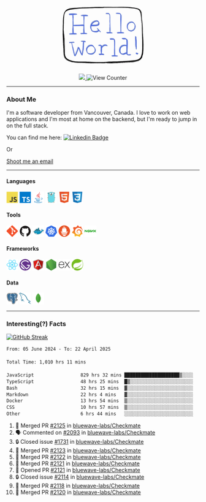 <div align="center">
    <img src="./img/hello_world.webp" height="200px" width="">
    <div>
        <a href="https://www.linkedin.com/in/ajhollid">
            <img src="https://img.shields.io/badge/LinkedIn-blue"/>
        </a>
        <img src="https://komarev.com/ghpvc/?username=ajhollid&color=yellow" alt="View Counter">
    </div>
</div>

---

### About Me

I'm a software developer from Vancouver, Canada. I love to work on web applications and I'm most at home on the backend, but I'm ready to jump in on the full stack.

You can find me here: [![Linkedin Badge](https://img.shields.io/badge/-ajhollid-blue?style=flat&logo=Linkedin&logoColor=white)](https://www.linkedin.com/in/ajhollid)

Or

[Shoot me an email](mailto:ajhollid@gmail.com)

---

#### Languages

<div>
    <img src="./img/devicons/javascript-original.svg" width=30 height=30 alt="JavaScript">
    <img src="/img/devicons/typescript-original.svg" width=30 height=30 alt="TypeScript">
    <img src="./img/devicons/java-original.svg" width=30 height=30 alt="Java">
    <img src="./img/devicons/go-original.svg" width=30 height=30 alt="Golang">
    <img src="./img/devicons/html5-original.svg" width=30 height=30 alt="HTML 5">
    <img src="./img/devicons/css3-original.svg" width=30 height=30 alt="CSS 3">
</div>

#### Tools

<div>
    <img src="./img/devicons/git-original.svg" width=30 height=30 alt="Git">
    <img src="./img/devicons/github-original.svg" width=30 height=30 alt="Github">
    <img src="./img/devicons/docker-original.svg" width=30 
    height=30 alt="Docker">
    <img src="./img/devicons/kubernetes-original.svg" width=30 height=30 alt="K8">
    <img src="./img/devicons/prometheus-original.svg" width=30 height=30 alt="Prometheus">
    <img src="./img/devicons/grafana-original.svg" width=30 height=30 alt="Grafana">
    <img src="./img/devicons/nginx-original.svg" width=30 height=30 alt="Nginx">
</div>

#### Frameworks

<div>
    <img src="./img/devicons/react-original.svg" width=30 height=30 alt="React">
    <img src="./img/devicons/gatsby-original.svg" width=30 height=30 alt="Gatsby">
    <img src="./img/devicons/angularjs-original.svg" width=30 height=30 alt="AngularJS">
    <img src="./img/devicons/nodejs-original.svg" width=30 height=30 alt="NodeJS">
    <img src="./img/devicons/express-original.svg" width=30 height=30 alt="Express">
    <img src="./img/devicons/spring-original.svg" width=30 height=30 alt="Spring">
</div>

#### Data

<div>
    <img src="./img/devicons/postgresql-original.svg" width=30 height=30 alt="Postgresql">
    <img src="./img/devicons/mysql-original.svg" width=30 height=30 alt="Mysql">
    <img src="./img/devicons/mongodb-original.svg" width=30 height=30 alt="MongoDB">
</div>

---

### Interesting(?) Facts

[![GitHub Streak](http://github-readme-streak-stats.herokuapp.com?user=ajhollid)](https://git.io/streak-stats)

 <!--START_SECTION:waka-->

```txt
From: 05 June 2024 - To: 22 April 2025

Total Time: 1,010 hrs 11 mins

JavaScript                 829 hrs 32 mins ████████████████████▒░░░░   81.57 %
TypeScript                 48 hrs 25 mins  █▒░░░░░░░░░░░░░░░░░░░░░░░   04.76 %
Bash                       32 hrs 15 mins  ▓░░░░░░░░░░░░░░░░░░░░░░░░   03.17 %
Markdown                   22 hrs 4 mins   ▓░░░░░░░░░░░░░░░░░░░░░░░░   02.17 %
Docker                     13 hrs 54 mins  ▒░░░░░░░░░░░░░░░░░░░░░░░░   01.37 %
CSS                        10 hrs 57 mins  ▒░░░░░░░░░░░░░░░░░░░░░░░░   01.08 %
Other                      6 hrs 44 mins   ░░░░░░░░░░░░░░░░░░░░░░░░░   00.66 %
```

<!--END_SECTION:waka-->


<!--START_SECTION:activity-->
1. 🎉 Merged PR [#2125](https://github.com/bluewave-labs/Checkmate/pull/2125) in [bluewave-labs/Checkmate](https://github.com/bluewave-labs/Checkmate)
2. 🗣 Commented on [#2093](https://github.com/bluewave-labs/Checkmate/pull/2093#issuecomment-2824862396) in [bluewave-labs/Checkmate](https://github.com/bluewave-labs/Checkmate)
3. 🔒 Closed issue [#1731](https://github.com/bluewave-labs/Checkmate/issues/1731) in [bluewave-labs/Checkmate](https://github.com/bluewave-labs/Checkmate)
4. 🎉 Merged PR [#2123](https://github.com/bluewave-labs/Checkmate/pull/2123) in [bluewave-labs/Checkmate](https://github.com/bluewave-labs/Checkmate)
5. 🎉 Merged PR [#2122](https://github.com/bluewave-labs/Checkmate/pull/2122) in [bluewave-labs/Checkmate](https://github.com/bluewave-labs/Checkmate)
6. 🎉 Merged PR [#2121](https://github.com/bluewave-labs/Checkmate/pull/2121) in [bluewave-labs/Checkmate](https://github.com/bluewave-labs/Checkmate)
7. 💪 Opened PR [#2121](https://github.com/bluewave-labs/Checkmate/pull/2121) in [bluewave-labs/Checkmate](https://github.com/bluewave-labs/Checkmate)
8. 🔒 Closed issue [#2114](https://github.com/bluewave-labs/Checkmate/issues/2114) in [bluewave-labs/Checkmate](https://github.com/bluewave-labs/Checkmate)
9. 🎉 Merged PR [#2118](https://github.com/bluewave-labs/Checkmate/pull/2118) in [bluewave-labs/Checkmate](https://github.com/bluewave-labs/Checkmate)
10. 🎉 Merged PR [#2120](https://github.com/bluewave-labs/Checkmate/pull/2120) in [bluewave-labs/Checkmate](https://github.com/bluewave-labs/Checkmate)
<!--END_SECTION:activity-->
